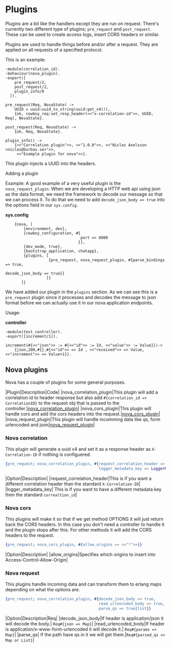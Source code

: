 # Plugins

Plugins are a bit like the handlers except they are run on request. There's currently two different type of plugins; `pre_request` and `post_request`.
These can be used to create access logs, insert CORS headers or similar.

Plugins are used to handle things before and/or after a request. They are applied on all requests of a specified protocol.

This is an example:

```
-module(correlation_id).
-behaviour(nova_plugin).
-export([
    pre_request/2,
    post_request/2,
    plugin_info/0
  ]).

pre_request(Req, NovaState) ->
    UUID = uuid:uuid_to_string(uuid:get_v4()),
    {ok, cowboy_req:set_resp_header(<<"x-correlation-id">>, UUID, Req), NovaState}.

post_request(Req, NovaState) ->
    {ok, Req, NovaState}.

plugin_info() ->
    {<<"Correlation plugin">>, <<"1.0.0">>, <<"Niclas Axelsson <niclas@burbas.se>">>,
     <<"Example plugin for nova">>}.
```

This plugin injects a UUID into the headers.


Adding a plugin

Example:
A good example of a very useful plugin is the `nova_request_plugin`. When we are developing a HTTP web api using json as the data format, we need the framework to
decode our message so that we can process it. To do that we need to add `decode_json_body => true` into the options field in our `sys.config`.


**sys.config**


 ```
     {nova, [
         {environment, dev},
         {cowboy_configuration, #{
                                  port => 8080
                                 }},
         {dev_mode, true},
         {bootstrap_application, chatapp},
         {plugins, [
                    {pre_request, nova_request_plugin, #{parse_bindings => true,
                                                         decode_json_body => true}}
                   ]}
        ]}
 ```
 We have added our plugin in the `plugins` section. As we can see this is a `pre_request` plugin since it processes and decodes the message to json format
 before we can actually use it in our nova application endpoints.

Usage:

**controller**

```
-module(test_controller).
-export([increment/1]).

increment(#{<<"json">> := #{<<"id">> := Id, <<"value">> := Value}})->
    {json,200,#{},#{<<"id">> => Id , <<"received">> => Value, <<"increment">> => Value+1}}.

```
## Nova plugins

Nova has a couple of plugins for some general purposes.

|Plugin|Description|Code|
|nova_correlation_plugin|This plugin will add a correlation id to header response but also add `#{correlation_id => CorrelationID}` to the request obj that is passed to the controller.|[nova_correlation_plugin](https://github.com/novaframework/nova/blob/master/src/plugins/nova_correlation_plugin.erl)|
|nova_cors_plugin|This plugin will handle cors and add the cors headers into the request.|[nova_cors_plugin](https://github.com/novaframework/nova/blob/master/src/plugins/nova_cors_plugin.erl)|
|nova_request_plugin|This plugin will handle incomming data like qs, form urlencoded and json|[nova_request_plugin](https://github.com/novaframework/nova/blob/master/src/plugins/nova_request_plugin.erl)|


### Nova correlation

This plugin will generate a uuid v4 and set it as a response header as `X-Correlation-ID` if nothing is configuered.

```erlang
{pre_request; nova_correlation_plugin, #{request_correlation_header => CorrelationHeader,
                                         logger_metadata_key => LoggerMetaDataKey}}
```

|Option|Description|
|request_correlation_header|This is if you want a different correlation header than the standard `X-Correlation-ID`|
|logger_metadata_key| This is if you want to have a different metadata key then the standard `correaltion_id`|

### Nova cors

This plugins will make it so that if we get method OPTIONS it will just return back the CORS headers. In this case you don't need a controller to handle it and the plugin stops after this.
For other methods it will add the CORS headers to the request.

```erlang
{pre_request; nova_cors_plugin, #{allow_origins => <<"*">>}}
```

|Option|Description|
|allow_origins|Specifies which origins to insert into Access-Control-Allow-Origin|

### Nova request

This plugins handle incoming data and can transform them to erlang maps depending on what the options are.

```erlang
{pre_request; nova_correlation_plugin, #{decode_json_body => true,
                                         read_urlencoded_body => true,
                                         parse_qs => true|list}}
```


|Option|Description|Req|
|decode_json_body|If header is application/json it will decode the body.| `Req#{json => Map}`|
|read_urlencoded_body|If header is application/x-www-form-urlencoded it will decode it.| `Req#{params => Map}`|
|parse_qs| If the path have qs in it we will get them.|`Req#{parsed_qs => Map or List}`|

